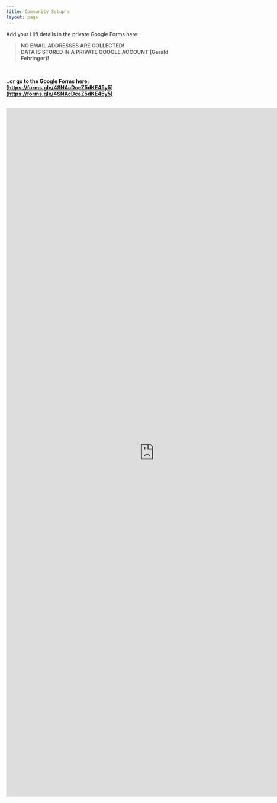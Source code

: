 ```yaml
---
title: Community Setup's
layout: page
---
```


Add your Hifi details in the private Google Forms here:

> **NO EMAIL ADDRESSES ARE COLLECTED!** \
> **DATA IS STORED IN A PRIVATE GOOGLE ACCOUNT (Gerald Fehringer)!**

<br>

**..or go to the Google Forms here: [https://forms.gle/4SNAcDceZ5dKE45y5](https://forms.gle/4SNAcDceZ5dKE45y5)**

<br>

<iframe src="https://docs.google.com/forms/d/e/1FAIpQLSf7PlvMPBJwNX8fV4N_eIXZKTFE19bKB7_Sxvgv45XFSJDwtA/viewform?embedded=true" width="800" height="1859" frameborder="0" marginheight="0" marginwidth="0">Wird geladen…</iframe>